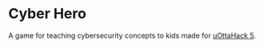 # Cyber Hero

A game for teaching cybersecurity concepts to kids made for [uOttaHack 5](https://2023.uottahack.ca/).
